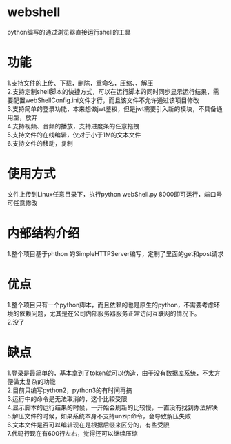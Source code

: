 # webshell
python编写的通过浏览器直接运行shell的工具

# 功能
1.支持文件的上传、下载，删除，重命名，压缩、、解压  
2.支持定制shell脚本的快捷方式，可以在运行脚本的同时同步显示运行结果，需要配置webShellConfig.ini文件才行，而且该文件不允许通过该项目修改  
3.支持简单的登录功能，本来想做jwt鉴权，但是jwt需要引入新的模块，不具备通用型，放弃  
4.支持视频、音频的播放，支持进度条的任意拖拽  
5.支持文件的在线编辑，仅对于小于1M的文本文件  
6.支持文件的移动，复制  

# 使用方式
文件上传到Linux任意目录下，执行python webShell.py 8000即可运行，端口号可任意修改

# 内部结构介绍
1.整个项目基于phthon 的SimpleHTTPServer编写，定制了里面的get和post请求

# 优点
1.整个项目只有一个python脚本，而且依赖的也是原生的python，不需要考虑环境的依赖问题，尤其是在公司内部服务器服务正常访问互联网的情况下。  
2.没了

# 缺点
1.登录是最简单的，基本拿到了token就可以伪造，由于没有数据库系统，不太方便做太复杂的功能   
2.目前只编写python2，python3的有时间再搞  
3.运行中的命令是无法取消的，这个比较受限  
4.显示脚本的运行结果的时候，一开始会刷新的比较慢，一直没有找到办法解决   
5.解压文件的时候，如果系统本身不支持unzip命令，会导致解压失败  
6.文本文件是否可以编辑现在是根据后缀来区分的，有些受限  
7.代码行现在有600行左右，觉得还可以继续压缩  

